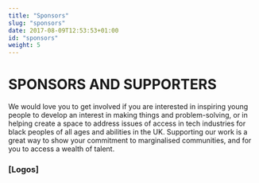 ```yaml
---
title: "Sponsors"
slug: "sponsors"
date: 2017-08-09T12:53:53+01:00
id: "sponsors"
weight: 5
---
```


# SPONSORS AND SUPPORTERS

We would love you to get involved if you are interested in inspiring young people to develop an interest in making things and problem-solving, or in helping create a space to address issues of access in tech industries for black peoples of all ages and abilities in the UK. Supporting our work is a great way to show your commitment to marginalised communities, and for you to access a wealth of talent.

<h3>[Logos]</h3>
